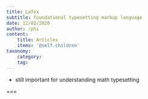 ```yaml
---
title: LaTex
subtitle: foundational typesetting markup language
date: 12/02/2020
author: /phi
content:
    title: Articles
    items: '@self.children'
taxonomy:
    category: 
    tag: 
---
```


- still important for understanding math typesetting

===


